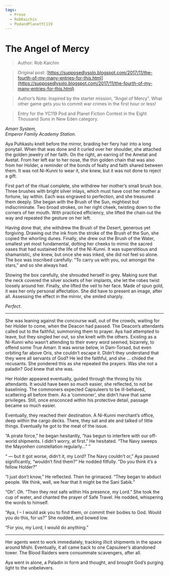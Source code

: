 ```yaml
---
tags:
  - Prose
  - RobKaichin
  - PodandPlanetYC119
---
```


# The Angel of Mercy

> Author: Rob Kaichin

> Original post: [https://supposedlysolo.blogspot.com/2017/11/the-fourth-of-my-many-entries-for-this.html](https://supposedlysolo.blogspot.com/2017/11/the-fourth-of-my-many-entries-for-this.html)

> Author’s Note: Inspired by the starter mission, “Angel of Mercy”. What other game gets you to commit war crimes in the first hour or less!

> Entry for the YC119 Pod and Planet Fiction Contest in the Eight Thousand Suns in New Eden category.


*Amarr System, <br> Emperor Family Academy Station.*

Aya Puhkastu knelt before the mirror, braiding her fiery hair into a long ponytail. When that was done and it curled over her shoulder, she attached the golden jewelry of her faith. On the right, an earring of the Ametat and Avetat. From her left ear to her nose, the thin golden chain that was also from her Holder, a reminder of the bonds of fealty and faith shared between them. It was not Ni-Kunni  to wear it, she knew, but it was not done to reject a gift.

First part of the ritual complete, she withdrew her mother’s small brush box. Three brushes with bright silver inlays, which must have cost her mother a fortune, lay within. Each was engraved to perfection, and she treasured them deeply. She began with the Brush of the Sun, mightiest but indiscriminate. Two broad strokes, on her right cheek, twisting down to the corners of her mouth. With practiced efficiency, she lifted the chain out the way and repeated the gesture on her left. 

Having done that, she withdrew the Brush of the Desert, generous yet forgiving. Drawing out the ink from the stroke of the Brush of the Sun, she copied the whorling dunes. Finally, she drew out the Brush of the Water, smallest yet most fundamental, dotting her cheeks to mimic the sacred oases that had sustained the life of the Ni-Kunni. It was superstitious and shamanistic, she knew, but once she was inked, she did not feel so alone.  The box was inscribed carefully: “To carry us with you, out amongst the stars,” and so she always had. 

Stowing the box carefully, she shrouded herself in grey. Making sure that the neck covered the silver sockets of her implants, she let the robes twist loosely around her. Finally, she lifted the veil to her face. Made of spun gold, it was her only personal affectation. She did have to present an image, after all. Assessing the effect in the mirror, she smiled sharply. 

*Perfect.*

_____________________________

She was leaning against the concourse wall, out of the crowds, waiting for her Holder to come, when the Deacon had passed. The Deacon’s attendants called out to the faithful, summoning them to prayer. Aya had attempted to leave, but they singled her out, so she knelt with the others. Existing as a Ni-Kunni who wasn’t attending to their every word seemed, bizarrely, to offend some True Amarr. It was worse below, in Dam-Torsad, but even orbiting far above Oris, she couldn’t escape it. Didn’t they understand that they were all servants of God? He led the faithful, and she … chided the recusants. She pondered this as she repeated the prayers. Was she not a paladin? God knew that she was.

Her Holder appeared eventually, guided through the throng by his attendants. It would have been so much easier, she reflected, to not be baselining. The commoners expected Capsuleers to be ill-behaved, scattering all before them. As a ‘commoner’, she didn’t have that same privileges. Still, once ensconced within his protective detail, passage became so much easier. 

Eventually, they reached their destination. A Ni-Kunni merchant’s office, deep within the cargo decks. There, they sat and ate and talked of little things. Eventually he got to the meat of the issue. 

“A pirate force,” he began hesitantly, “has begun to interfere with our off-world shipments. I didn’t worry, at first.” He hesitated. “The Navy sweeps the Mayonhen constellation regularly…” ” 

“ — but it got worse, didn’t it, my Lord? The Navy couldn’t or,” Aya paused significantly, “wouldn’t find them?” He nodded fitfully. ”Do you think it’s a fellow Holder?”

“I just don’t know,” He reflected. Then he grimaced. “They began to abduct people. We think, well, we fear that it might be the Sani Sabik.”

“Oh”. *Oh.* “Then they rest safe within His presence, my Lord.” She took the cup of water, and chanted the prayer of Safe Travel.  He nodded, whispering the words to himself.

“Aya, I – I would ask you to find them, or commit their bodies to God. Would you do this, for us?” She nodded, and bowed low. 

“For you, my Lord, I would do anything.”

_____________________________

Her agents went to work immediately, tracking illicit shipments in the space around Mishi. Eventually, it all came back to one Capsuleer’s abandoned tower. The Blood Raiders were consummate scavengers, after all.

Aya went in alone, a Paladin in form and thought, and brought God’s purging light to the unbelievers. 